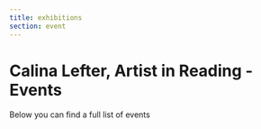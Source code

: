 ```yaml
---
title: exhibitions
section: event
---
```


# Calina Lefter, Artist in Reading - Events

Below you can find a full list of events
